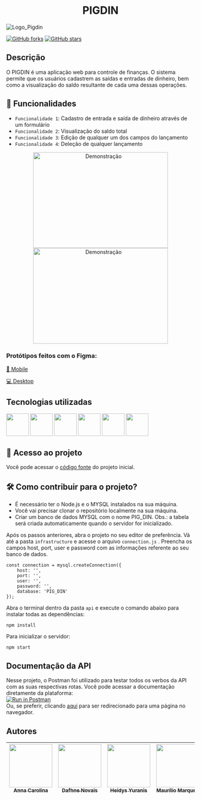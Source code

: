 <h1 align="center"> PIGDIN </h1>

![Logo_Pigdin](https://user-images.githubusercontent.com/64945452/146771105-d3175657-92c3-4ca2-9107-0fac6b199cb8.png)

<a href="https://github.com/DafhNovais/Controle-de-Financas/network"><img alt="GitHub forks" src="https://img.shields.io/github/forks/DafhNovais/Controle-de-Financas?style=for-the-badge"></a>
<a href="https://github.com/DafhNovais/Controle-de-Financas/stargazers"><img alt="GitHub stars" src="https://img.shields.io/github/stars/DafhNovais/Controle-de-Financas?style=for-the-badge"></a>

## Descrição

O PIGDIN é uma aplicação web para controle de finanças. O sistema permite que os usuários cadastrem as saídas e entradas de dinheiro, bem como a visualização do saldo resultante de cada uma dessas operações. 

## :hammer: Funcionalidades

- `Funcionalidade 1`: Cadastro de entrada e saída de dinheiro através de um formulário
- `Funcionalidade 2`: Visualização do saldo total
- `Funcionalidade 3`: Edição de qualquer um dos campos do lançamento
- `Funcionalidade 4`: Deleção de qualquer lançamento

<div align="center">
  <img src="https://user-images.githubusercontent.com/64945452/146772973-cd000152-208c-475a-adae-f6ffd39ee66b.gif" alt="Demonstração" width="360" height="255"> <img        src="https://user-images.githubusercontent.com/64945452/146775122-c778df3e-b895-4466-913d-1f83dd08c551.gif" alt="Demonstração" width="360" height="255">
</div>

<div>
  <h3>Protótipos feitos com o Figma: </h3>
  
  <a href="https://www.figma.com/proto/hKOUclaCnRiLhF4BBDvZV9/PigDin-%2F-TC-Tech-Talents?page-id=0%3A1&node-id=2%3A2&viewport=241%2C48%2C0.22&scaling=scale-down&starting-point-node-id=2%3A2">📱 Mobile</a>
  
  <a href="https://www.figma.com/proto/hKOUclaCnRiLhF4BBDvZV9/PigDin-%2F-TC-Tech-Talents?page-id=10%3A103&node-id=10%3A104&viewport=241%2C48%2C0.11&scaling=min-zoom&starting-point-node-id=10%3A104">💻 Desktop</a> <br>
</div>

## Tecnologias utilizadas
<img src="https://cdn.jsdelivr.net/gh/devicons/devicon/icons/html5/html5-plain-wordmark.svg" width="60" height="60"> <img src="https://cdn.jsdelivr.net/gh/devicons/devicon/icons/css3/css3-plain-wordmark.svg" width="60" height="60"> <img src="https://cdn.jsdelivr.net/gh/devicons/devicon/icons/javascript/javascript-original.svg" width="60" height="60"/>
<img src="https://cdn.jsdelivr.net/gh/devicons/devicon/icons/nodejs/nodejs-original-wordmark.svg" width="60" height="60"/> <img src="https://cdn.jsdelivr.net/gh/devicons/devicon/icons/express/express-original-wordmark.svg" width="60" height="60"/> <img src="https://cdn.jsdelivr.net/gh/devicons/devicon/icons/mysql/mysql-original-wordmark.svg" width="60" height="60">

## 📁 Acesso ao projeto
Você pode acessar o <a href="https://github.com/DafhNovais/Controle-de-Financas/find/main">código fonte</a> do projeto inicial. 

## 🛠️ Como contribuir para o projeto?

* É necessário ter o Node.js e o MYSQL instalados na sua máquina.
* Você vai precisar clonar o repositório localmente na sua máquina.
* Criar um banco de dados MYSQL com o nome PIG_DIN. 
  Obs.: a tabela será criada automaticamente quando o servidor for inicializado.

Após os passos anteriores, abra o projeto no seu editor de preferência. Vá até a pasta `infrastructure` e acesse o arquivo `connection.js` . Preencha os campos host, port, user e password com as informações referente ao seu banco de dados.
```
const connection = mysql.createConnection({
    host: '',
    port: '',
    user: '',
    password: '',
    database: 'PIG_DIN'
});
```

Abra o terminal dentro da pasta `api` e execute o comando abaixo para instalar todas as dependências:
```
npm install
```

Para inicializar o servidor:
```
npm start
```
## Documentação da API

Nesse projeto, o Postman foi utilizado para testar todos os verbos da API com as suas respectivas rotas.
Você pode acessar a documentação diretamente da plataforma: <br>
[![Run in Postman](https://run.pstmn.io/button.svg)](https://app.getpostman.com/run-collection/1ccd393af2d19d0448cb) <br>
Ou, se preferir, clicando <a href="https://documenter.getpostman.com/view/18712901/UVRBkkrt#7351781e-077f-4828-9d1a-b1a9f1c46094">aqui</a> para ser redirecionado para uma página no navegador.

## Autores

| [<img src="https://user-images.githubusercontent.com/64945452/146818042-2c32939e-f9cc-433d-9b86-da3f0b831cb5.png" width=115><br><sub>Anna Carolina</sub>](https://github.com/anncarln) | [<img src="https://user-images.githubusercontent.com/64945452/146817895-ef4019bd-e3eb-4382-8af6-38d5d9b5c417.png" width=115><br><sub>Dafhne Novais</sub>](https://github.com/DafhNovais) | [<img src="https://user-images.githubusercontent.com/64945452/146817948-e4437b16-9afb-452f-920d-add34a5ff4b0.png" width=115><br><sub>Heidys Yuranis</sub>](https://github.com/zheidys1) | [<img src="https://media-exp1.licdn.com/dms/image/C4D03AQGYWTWE9zm1yg/profile-displayphoto-shrink_800_800/0/1599254607797?e=1645660800&v=beta&t=YpvTy6_dmvg5X01_tC7guJp7c-v806DYimMdTt31ydY" width=115><br><sub>Maurílio Marques</sub>](https://github.com/MAURILIOMARQUES) | [<img src="https://media-exp1.licdn.com/dms/image/C4E03AQHsKlzLvC_WpA/profile-displayphoto-shrink_800_800/0/1589665159239?e=1645660800&v=beta&t=qm-csu-CfUJ86eVNDWxBhak_h2KM4Bf-9_G1kjYqRLg" width=115><br><sub>Linda Ramirez</sub>](https://github.com/lindamoramirez) | [<img src="https://avatars.githubusercontent.com/u/93003236?v=4" width=115><br><sub>Melyssa Rojas</sub>](https://github.com/DOO-MelyssaRojas) | 
| :---: | :---: | :---: | :---: | :---: | :---:
